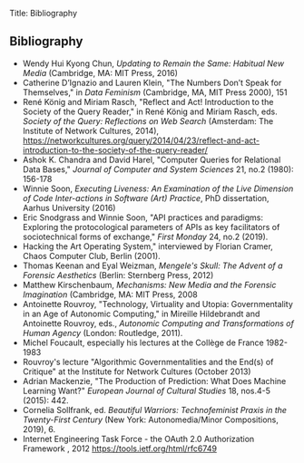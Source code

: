 Title: Bibliography

## Bibliography


- Wendy Hui Kyong Chun, *Updating to Remain the Same: Habitual New Media* (Cambridge, MA: MIT Press, 2016)
- Catherine D’Ignazio and Lauren Klein, "The Numbers Don’t Speak for Themselves," in *Data Feminism* (Cambridge, MA, MIT Press 2000), 151
- René König and Miriam Rasch, "Reflect and Act! Introduction to the Society of the Query Reader," in René König and Miriam Rasch, eds. *Society of the Query: Reflections on Web Search* (Amsterdam: The Institute of Network Cultures, 2014), <https://networkcultures.org/query/2014/04/23/reflect-and-act-introduction-to-the-society-of-the-query-reader/>
- Ashok K. Chandra and David Harel, "Computer Queries for Relational Data Bases," *Journal of Computer and System Sciences* 21, no.2 (1980): 156-178
- Winnie Soon, *Executing Liveness: An Examination of the Live Dimension of Code Inter-actions in Software (Art) Practice*, PhD dissertation, Aarhus University (2016)
- Eric Snodgrass and Winnie Soon, "API practices and paradigms: Exploring the protocological parameters of APIs as key facilitators of sociotechnical forms of exchange," *First Monday* 24, no.2 (2019).
- Hacking the Art Operating System," interviewed by Florian Cramer, Chaos Computer Club, Berlin (2001).
- Thomas Keenan and Eyal Weizman, *Mengele's Skull: The Advent of a Forensic Aesthetics* (Berlin: Sternberg Press, 2012)
- Matthew Kirschenbaum, *Mechanisms: New Media and the Forensic Imagination* (Cambridge, MA: MIT Press, 2008
- Antoinette Rouvroy, "Technology, Virtuality and Utopia: Governmentality in an Age of Autonomic Computing," in Mireille Hildebrandt and Antoinette Rouvroy, eds., *Autonomic Computing and Transformations of Human Agency* (London: Routledge, 2011).
- Michel Foucault, especially his lectures at the Collège de France 1982-1983
- Rouvroy's lecture "Algorithmic Governmentalities and the End(s) of Critique" at the Institute for Network Cultures (October 2013)
- Adrian Mackenzie, "The Production of Prediction: What Does Machine Learning Want?" *European Journal of Cultural Studies* 18, nos.4-5 (2015): 442.
- Cornelia Sollfrank, ed. *Beautiful Warriors: Technofeminist Praxis in the Twenty-First Century* (New York: Autonomedia/Minor Compositions, 2019), 6.
- Internet Engineering Task Force - the OAuth 2.0 Authorization Framework , 2012 https://tools.ietf.org/html/rfc6749
